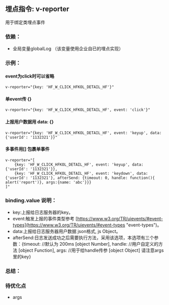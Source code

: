 埋点指令:  v-reporter
---------------------------------
用于绑定类埋点事件

###  依赖：
*  全局变量globalLog （该变量使用企业自已的埋点实现）

###  示例：
#### event为click时可以省略
    v-reporter="{key: 'HF_W_CLICK_HFKOL_DETAIL_HF'}"
#### 单event传 {}
    v-reporter="{key: 'HF_W_CLICK_HFKOL_DETAIL_HF', event: 'click'}"
#### 上报用户数据用 data: {}
    v-reporter="{key: 'HF_W_CLICK_HFKOL_DETAIL_HF', event: 'keyup', data: {'userId': '1132321'}}"
#### 多事件用[] 包裹单事件
    v-reporter="[
        {key: 'HF_W_CLICK_HFKOL_DETAIL_HF', event: 'keyup', data: {'userId': '1132321'}},
        {key: 'HF_W_CLICK_HFKOL_DETAIL_HF', event: 'keydown', data: {'userId': '1132321'}, afterSend: {timeout: 0, handle: function(){ alert('report')}, args:{name: 'abc'}}}
    ]"

###  binding.value 说明：
*    key:上报给日志服务器的key。
*    event:触发上报的事件类型参考 [https://www.w3.org/TR/uievents/#event-types](https://www.w3.org/TR/uievents/#event-types "event-types")。
*    data:上报给日志服务器用户数据 json格式, js Object。
*    afterSend:日志发送成功之后需要执行方法，采用该选项，本选项有三个参数：{timeout: //默认为 200ms [object Number], handle: //用户自定义的方法 [object Function], args: //用于给handle传参 [object Object] 请注意args里的key}

###  总结：

###  待优化点
-    args